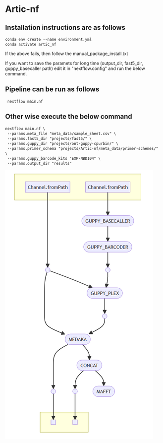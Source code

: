 # Artic-nf
## Installation instructions are as follows
```
conda env create --name environment.yml
conda activate artic_nf
```
If the above fails, then follow the manual_package_install.txt

If you want to save the paramets for long time (output_dir, fast5_dir, guppy_basecaller path) edit it in "nextflow.config" and run the below command. 
## Pipeline can be run as follows
```
 nextflow main.nf
```

## Other wise execute the below command
```
nextflow main.nf \
 --params.meta_file "meta_data/sample_sheet.csv" \
 --params.fast5_dir "projects/fast5/" \
 --params.guppy_dir "projects/ont-guppy-cpu/bin/" \
 --params.primer_schema "projects/Artic-nf/meta_data/primer-schemes/" \
 --params.guppy_barcode_kits "EXP-NBD104" \
 --params.output_dir "results"
```

![Alt text](/img/workflow.png)
